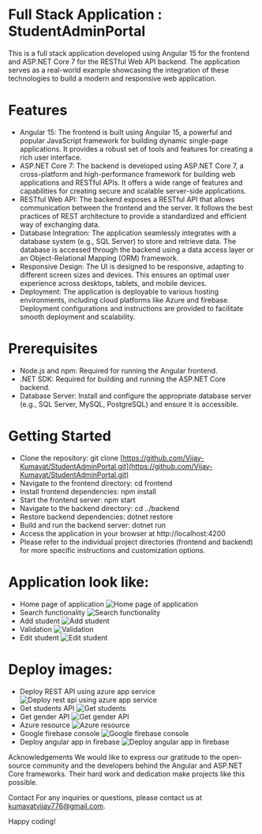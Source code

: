 # Full Stack Application : StudentAdminPortal
This is a full stack application developed using Angular 15 for the frontend and ASP.NET Core 7 for the RESTful Web API backend. The application serves as a real-world example showcasing the integration of these technologies to build a modern and responsive web application.

# Features
  - Angular 15: The frontend is built using Angular 15, a powerful and popular JavaScript framework for building dynamic single-page applications. It provides a robust set of tools and features for creating a rich user interface.
  - ASP.NET Core 7: The backend is developed using ASP.NET Core 7, a cross-platform and high-performance framework for building web applications and RESTful APIs. It offers a wide range of features and capabilities for creating secure and scalable server-side applications.
  - RESTful Web API: The backend exposes a RESTful API that allows communication between the frontend and the server. It follows the best practices of REST architecture to provide a standardized and efficient way of exchanging data.
  - Database Integration: The application seamlessly integrates with a database system (e.g., SQL Server) to store and retrieve data. The database is accessed through the backend using a data access layer or an Object-Relational Mapping (ORM) framework.
  - Responsive Design: The UI is designed to be responsive, adapting to different screen sizes and devices. This ensures an optimal user experience across desktops, tablets, and mobile devices.
  - Deployment: The application is deployable to various hosting environments, including cloud platforms like Azure and firebase. Deployment configurations and instructions are provided to facilitate smooth deployment and scalability.

# Prerequisites
  - Node.js and npm: Required for running the Angular frontend.
  - .NET SDK: Required for building and running the ASP.NET Core backend.
  - Database Server: Install and configure the appropriate database server (e.g., SQL Server, MySQL, PostgreSQL) and ensure it is accessible.

# Getting Started
  - Clone the repository: git clone [https://github.com/Vijay-Kumavat/StudentAdminPortal.git](https://github.com/Vijay-Kumavat/StudentAdminPortal.git)
  - Navigate to the frontend directory: cd frontend
  - Install frontend dependencies: npm install
  - Start the frontend server: npm start
  - Navigate to the backend directory: cd ../backend
  - Restore backend dependencies: dotnet restore
  - Build and run the backend server: dotnet run
  - Access the application in your browser at http://localhost:4200
  - Please refer to the individual project directories (frontend and backend) for more specific instructions and customization options.

# Application look like:
  - Home page of application
![Home page of application](https://github.com/Vijay-Kumavat/StudentAdminPortal/blob/main/Images/Screenshot_3.png)
  - Search functionality
![Search functionality](https://github.com/Vijay-Kumavat/StudentAdminPortal/blob/main/Images/Screenshot_5.png)
  - Add student
![Add student](https://github.com/Vijay-Kumavat/StudentAdminPortal/blob/main/Images/Screenshot_9.png)
  - Validation
![Validation](https://github.com/Vijay-Kumavat/StudentAdminPortal/blob/main/Images/Screenshot_8.png)
  - Edit student
![Edit student](https://github.com/Vijay-Kumavat/StudentAdminPortal/blob/main/Images/Screenshot_10.png)

# Deploy images:
  - Deploy REST API using azure app service
![Deploy rest api using azure app service](https://github.com/Vijay-Kumavat/StudentAdminPortal/blob/main/Images/download.png)
  - Get students API
![Get students](https://github.com/Vijay-Kumavat/StudentAdminPortal/blob/main/Images/Screenshot_2.png)
  - Get gender API
![Get gender API](https://github.com/Vijay-Kumavat/StudentAdminPortal/blob/main/Images/Screenshot_1.png)
  - Azure resource
![Azure resource](https://github.com/Vijay-Kumavat/StudentAdminPortal/blob/main/Images/Screenshot_11.png)
  - Google firebase console
![Google firebase console](https://github.com/Vijay-Kumavat/StudentAdminPortal/blob/main/Images/Screenshot_4.png)
  - Deploy angular app in firebase
![Deploy angular app in firebase](https://github.com/Vijay-Kumavat/StudentAdminPortal/blob/main/Images/Screenshot_12.png)



Acknowledgements
We would like to express our gratitude to the open-source community and the developers behind the Angular and ASP.NET Core frameworks. Their hard work and dedication make projects like this possible.

Contact
For any inquiries or questions, please contact us at kumavatvijay776@gmail.com.

Happy coding!

